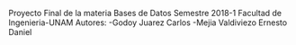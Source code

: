 Proyecto Final de la materia Bases de Datos
Semestre 2018-1
Facultad de Ingenieria-UNAM
Autores: 
-Godoy Juarez Carlos
-Mejia Valdiviezo Ernesto Daniel